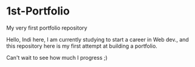 # 1st-Portfolio
My very first portfolio repository

Hello, Indi here, I am currently studying to start a career in Web dev., and this repository here is my first attempt at building a portfolio.

Can't wait to see how much I progress ;)
